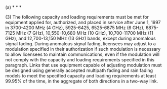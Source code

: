 (a) * * *

(3) The following capacity and loading requirements must be met for equipment applied for, authorized, and placed in service after June 1, 1997 in 3700-4200 MHz (4 GHz), 5925-6425, 6525-6875 MHz (6 GHz), 6875-7125 MHz (7 GHz), 10,550-10,680 MHz (10 GHz), 10,700-11700 MHz (11 GHz), and 12,700-13,150 MHz (13 GHz) bands, except during anomalous signal fading. During anomalous signal fading, licensees may adjust to a modulation specified in their authorization if such modulation is necessary to allow licensees to maintain communications, even if the modulation will not comply with the capacity and loading requirements specified in this paragraph. Links that use equipment capable of adjusting modulation must be designed using generally accepted multipath fading and rain fading models to meet the specified capacity and loading requirements at least 99.95% of the time, in the aggregate of both directions in a two-way link.
                                    

